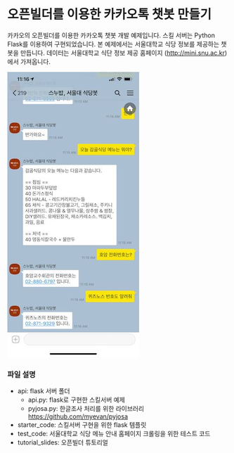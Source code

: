 # 오픈빌더를 이용한 카카오톡 챗봇 만들기



카카오의 오픈빌더를 이용한 카카오톡 챗봇 개발 예제입니다. 스킬 서버는 Python Flask를 이용하여 구현되었습니다. 본 예제에서는 서울대학교 식당 정보를 제공하는 챗봇을 만듭니다. 데이터는 서울대학교 식단 정보 제공 홈페이지 (http://mini.snu.ac.kr)에서 가져옵니다.


![snubob kakaotalk](img/snubob.jpg?raw=true "스누밥 카카오톡" )

### 파일 설명

- api: flask 서버 폴더
  - api.py: flask로 구현한 스킬서버 예제
  - pyjosa.py: 한글조사 처리를 위한 라이브러리<br>
    https://github.com/myevan/pyjosa
- starter_code: 스킬서버 구현을 위한 flask 템플릿
- test_code: 서울대학교 식당 메뉴 안내 홈페이지 크롤링을 위한 테스트 코드
- tutorial_slides: 오픈빌더 튜토리얼 


